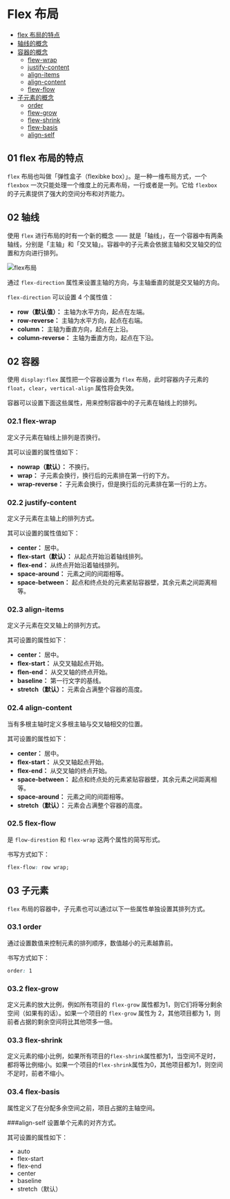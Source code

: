 # Flex 布局

- [flex 布局的特点](#01-flex-布局的特点)
- [轴线的概念](#02-轴线)
- [容器的概念](#02-容器)
  - [flew-wrap](#02.1-flex-wrap)
  - [justify-content](#02.2-justify-content)
  - [align-items](#02.3-align-items)
  - [align-content](#02.4-align-content)
  - [flew-flow](#02.5-flew-flow) 
- [子元素的概念](#03-子元素)
  - [order](#03-order)
  - [flew-grow](#03-flew-grow)
  - [flew-shrink](#03.3-flew-shrink)
  - [flew-basis](#03-flew-basis)
  - [align-self](##align-self)


## 01 flex 布局的特点
`flex` 布局也叫做「弹性盒子（flexibke box）」。是一种一维布局方式，一个 `flexbox` 一次只能处理一个维度上的元素布局，一行或者是一列。它给 `flexbox` 的子元素提供了强大的空间分布和对齐能力。

## 02 轴线
使用 `flex` 进行布局的时有一个新的概念 —— 就是「轴线」，在一个容器中有两条轴线，分别是「主轴」和「交叉轴」。容器中的子元素会依据主轴和交叉轴交的位置和方向进行排列。

![flex布局](https://www.ruanyifeng.com/blogimg/asset/2015/bg2015071004.png)

通过 `flex-direction` 属性来设置主轴的方向，与主轴垂直的就是交叉轴的方向。

`flex-direction` 可以设置 4 个属性值：

- **row（默认值）：** 主轴为水平方向，起点在左端。
- **row-reverse：** 主轴为水平方向，起点在右端。
- **column：** 主轴为垂直方向，起点在上沿。
- **column-reverse：** 主轴为垂直方向，起点在下沿。

## 02 容器
使用 `display:flex` 属性把一个容器设置为 `flex` 布局，此时容器内子元素的 `float`，`clear`，`vertical-align` 属性将会失效。

容器可以设置下面这些属性，用来控制容器中的子元素在轴线上的排列。

### 02.1 flex-wrap
定义子元素在轴线上排列是否换行。

其可以设置的属性值如下：

- **nowrap（默认）：** 不换行。
- **wrap：** 子元素会换行，换行后的元素排在第一行的下方。
- **wrap-reverse：** 子元素会换行，但是换行后的元素排在第一行的上方。

### 02.2 justify-content
定义子元素在主轴上的排列方式。

其可以设置的属性值如下：

- **center：** 居中。
- **flex-start（默认）：** 从起点开始沿着轴线排列。
- **flex-end：** 从终点开始沿着轴线排列。
- **space-around：** 元素之间的间距相等。
- **space-between：** 起点和终点处的元素紧贴容器壁，其余元素之间距离相等。

### 02.3 align-items
定义子元素在交叉轴上的排列方式。

其可设置的属性如下：

- **center：** 居中。
- **flex-start：** 从交叉轴起点开始。
- **flen-end：** 从交叉轴的终点开始。
- **baseline：** 第一行文字的基线。
- **stretch（默认）：** 元素会占满整个容器的高度。

### 02.4 align-content
当有多根主轴时定义多根主轴与交叉轴相交的位置。

其可设置的属性如下：

- **center：** 居中。
- **flex-start：** 从交叉轴起点开始。
- **flex-end：** 从交叉轴的终点开始。
- **space-between：** 起点和终点处的元素紧贴容器壁，其余元素之间距离相等。
- **space-around：** 元素之间的间距相等。
- **stretch（默认）：** 元素会占满整个容器的高度。

### 02.5 flex-flow
是 `flow-direstion` 和 `flex-wrap` 这两个属性的简写形式。

书写方式如下：
```css
flex-flow: row wrap;
```

## 03 子元素
`flex` 布局的容器中，子元素也可以通过以下一些属性单独设置其排列方式。

### 03.1 order
通过设置数值来控制元素的排列顺序，数值越小的元素越靠前。

书写方式如下：
```css
order: 1
```

### 03.2 flex-grow
定义元素的放大比例，例如所有项目的 `flex-grow` 属性都为1，则它们将等分剩余空间（如果有的话）。如果一个项目的 `flex-grow` 属性为 2，其他项目都为 1，则前者占据的剩余空间将比其他项多一倍。

### 03.3 flex-shrink
定义元素的缩小比例，如果所有项目的`flex-shrink`属性都为1，当空间不足时，都将等比例缩小。如果一个项目的`flex-shrink`属性为0，其他项目都为1，则空间不足时，前者不缩小。

### 03.4 flex-basis
属性定义了在分配多余空间之前，项目占据的主轴空间。

###align-self
设置单个元素的对齐方式。

其可设置的属性如下：

- auto
- flex-start
- flex-end
- center
- baseline
- stretch（默认）


